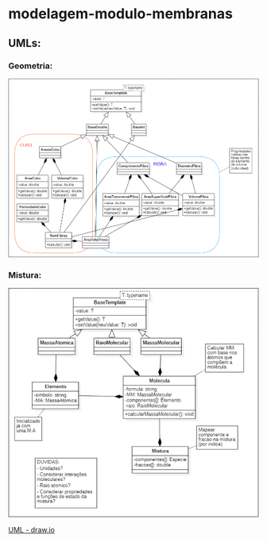 ﻿# **modelagem-modulo-membranas**

## UMLs:

### Geometria:
![Geometria](https://github.com/thpsouza/modelagem-modulo-membranas/blob/main/UML/Model!Geometria_0.png)

### Mistura:
![Mistura](https://github.com/thpsouza/modelagem-modulo-membranas/blob/main/UML/Model1!Mistura_1.png)

<a href="https://app.diagrams.net/#Hthpsouza%2Fmodelagem-permeacao-gases%2Fmain%2FUML.drawio" target="_blank">UML - draw.io</a>
